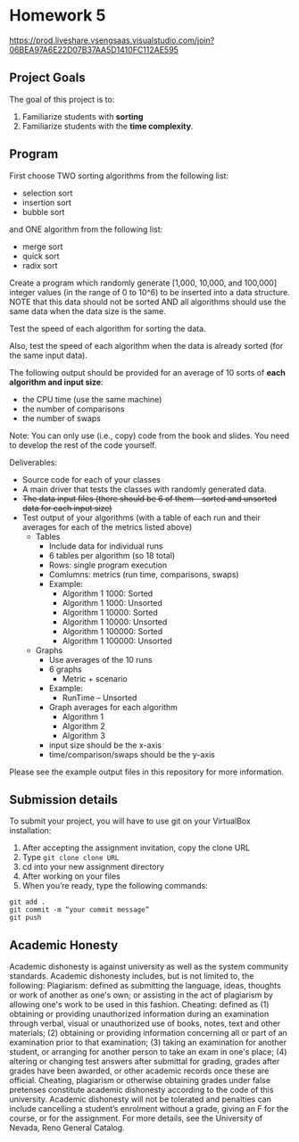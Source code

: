 # Homework 5
https://prod.liveshare.vsengsaas.visualstudio.com/join?06BEA97A6E22D07B37AA5D1410FC112AE595
## Project Goals
The goal of this project is to:
1.	Familiarize students with **sorting**
2.  Familiarize students with the **time complexity**.

## Program
First choose TWO sorting algorithms from the following list:
- selection sort
-	insertion sort
-	bubble sort  

and ONE algorithm from the following list:
-	merge sort
-	quick sort 
-	radix sort

Create a program which randomly generate [1,000, 10,000, and 100,000] integer values (in the range of 0 to 10^6) to be inserted into a data structure. NOTE that this data should not be sorted AND all algorithms should use the same data when the data size is the same.  

Test the speed of each algorithm for sorting the data.  

Also, test the speed of each algorithm when the data is already sorted (for the same input data). 

The following output should be provided for an average of 10 sorts of **each algorithm and input size**:
-	the CPU time (use the same machine)
-	the number of comparisons
-	the number of swaps 

Note: You can only use (i.e., copy) code from the book and slides. You need to develop the rest of the code yourself. 

Deliverables:
-	Source code for each of your classes
-	A main driver that tests the classes with randomly generated data.
-	~~The data input files (there should be 6 of them – sorted and unsorted data for each input size)~~
- Test output of your algorithms (with a table of each run and their averages for each of the metrics listed above)
  -	Tables
    - Include data for individual runs
    - 6 tables per algorithm (so 18 total)
    - Rows: single program execution
    - Comlumns: metrics (run time, comparisons, swaps) 
    - Example: 
      - Algorithm 1 1000: Sorted 
      - Algorithm 1 1000: Unsorted
      - Algorithm 1 10000: Sorted 
      - Algorithm 1 10000: Unsorted
      - Algorithm 1 100000: Sorted 
      - Algorithm 1 100000: Unsorted
  - Graphs
    - Use averages of the 10 runs
    - 6 graphs
      - Metric + scenario 
    - Example:
      - RunTime – Unsorted
    - Graph averages for each algorithm
      - Algorithm 1
      - Algorithm 2
      - Algorithm 3 
    - input size should be the x-axis
    - time/comparison/swaps should be the y-axis

Please see the example output files in this repository for more information.  

## Submission details
To submit your project, you will have to use git on your VirtualBox installation:
1.	After accepting the assignment invitation, copy the clone URL
2.	Type 
```git clone clone URL```
3.	cd into your new assignment directory
4.	After working on your files
5.	When you’re ready, type the following commands: 
```
git add .
git commit -m “your commit message”
git push
```
## Academic Honesty
Academic dishonesty is against university as well as the system community standards. Academic dishonesty includes, but is not limited to, the following:
Plagiarism: defined as submitting the language, ideas, thoughts or work of another as one's own; or assisting in the act of plagiarism by allowing one's work to be used in this fashion.
Cheating: defined as (1) obtaining or providing unauthorized information during an examination through verbal, visual or unauthorized use of books, notes, text and other materials; (2) obtaining or providing information concerning all or part of an examination prior to that examination; (3) taking an examination for another student, or arranging for another person to take an exam in one's place; (4) altering or changing test answers after submittal for grading, grades after grades have been awarded, or other academic records once these are official.
Cheating, plagiarism or otherwise obtaining grades under false pretenses constitute academic
dishonesty according to the code of this university. Academic dishonesty will not be tolerated and
penalties can include cancelling a student’s enrolment without a grade, giving an F for the course, or for the assignment. For more details, see the University of Nevada, Reno General Catalog.

